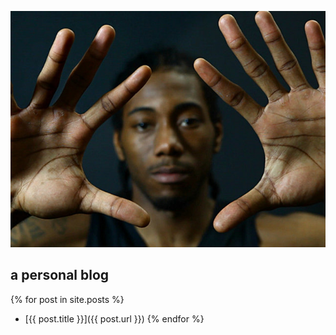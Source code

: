 ![welcome by Kawhi Leonard from San Antonio Spurs](/assets/img/Kawhi_Leonard.jpg)

## a personal blog

{% for post in site.posts %}
* [{{ post.title }}]({{ post.url }})
{% endfor %}
